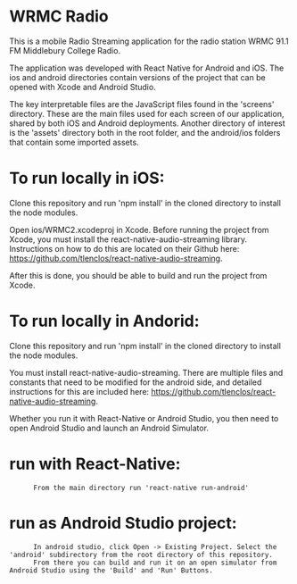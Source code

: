 # WRMC Radio

This is a mobile Radio Streaming application for the radio station WRMC 91.1 FM Middlebury College Radio. 

The application was developed with React Native for Android and iOS. The ios and android directories contain versions of the project that can be opened with Xcode and Android Studio. 

The key interpretable files are the JavaScript files found in the 'screens' directory. These are the main files used for each screen of our application, shared by both iOS and Android deployments. Another directory of interest is the 'assets' directory both in the root folder, and the android/ios folders that contain some imported assets. 

# To run locally in iOS:

Clone this repository and run 'npm install' in the cloned directory to install the node modules. 

Open ios/WRMC2.xcodeproj in Xcode. Before running the project from Xcode, you must install the react-native-audio-streaming library. Instructions on how to do this are located on their Github here: https://github.com/tlenclos/react-native-audio-streaming.

After this is done, you should be able to build and run the project from Xcode. 

# To run locally in Andorid:

  Clone this repository and run 'npm install' in the cloned directory to install the node modules.
  
  You must install react-native-audio-streaming. There are multiple files and constants that need to be modified for the
  android side, and detailed instructions for this are included here: https://github.com/tlenclos/react-native-audio-streaming.
  
  Whether you run it with React-Native or Android Studio, you then need to open Android Studio and launch an Android Simulator.
  
  # run with React-Native:
          From the main directory run 'react-native run-android'
  # run as Android Studio project:
          In android studio, click Open -> Existing Project. Select the 'android' subdirectory from the root directory of this repository. 
          From there you can build and run it on an open simulator from Android Studio using the 'Build' and 'Run' Buttons.
